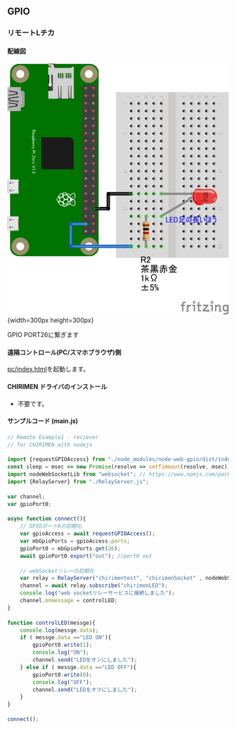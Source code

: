 ## GPIO

### リモートLチカ

#### 配線図

![配線図](../hello-real-world-vol1/PiZero_gpio0.png "schematic"){width=300px height=300px}

GPIO PORT26に繋ぎます

#### 遠隔コントロール(PC/スマホブラウザ)側

[pc/index.html](https://codesandbox.io/s/github/chirimen-oh/chirimen.org/tree/master/pizero/src/esm-examples/remote_gpio_led/pc?module=pc.js)を起動します。

#### CHIRIMEN ドライバのインストール

- 不要です。

#### サンプルコード (main.js)

```javascript
// Remote Example1 - reciever
// for CHIRIMEN with nodejs

import {requestGPIOAccess} from "./node_modules/node-web-gpio/dist/index.js";
const sleep = msec => new Promise(resolve => setTimeout(resolve, msec));
import nodeWebSocketLib from "websocket"; // https://www.npmjs.com/package/websocket
import {RelayServer} from "./RelayServer.js";

var channel;
var gpioPort0;

async function connect(){
	// GPIOポート0の初期化
	var gpioAccess = await requestGPIOAccess();
	var mbGpioPorts = gpioAccess.ports;
	gpioPort0 = mbGpioPorts.get(26);
	await gpioPort0.export("out"); //port0 out
	
	// webSocketリレーの初期化
	var relay = RelayServer("chirimentest", "chirimenSocket" , nodeWebSocketLib, "https://chirimen.org");
	channel = await relay.subscribe("chirimenLED");
	console.log("web socketリレーサービスに接続しました");
	channel.onmessage = controlLED;
}

function controlLED(messge){
	console.log(messge.data);
	if ( messge.data =="LED ON"){
		gpioPort0.write(1);
		console.log("ON");
		channel.send("LEDをオンにしました");
	} else if ( messge.data =="LED OFF"){
		gpioPort0.write(0);
		console.log("OFF");
		channel.send("LEDをオフにしました");
	}
}

connect();
```

